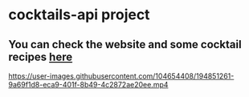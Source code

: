 # cocktails-api project

## You can check the website and some cocktail recipes [here](https://gigi-theandreae.github.io/cocktails-api/)


https://user-images.githubusercontent.com/104654408/194851261-9a69f1d8-eca9-401f-8b49-4c2872ae20ee.mp4


